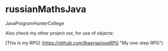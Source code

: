 # russianMathsJava
JavaProgramHunterCollege

Also check my other project out, for use of objects: 

[This is my RPG] (https://github.com/lbaerga/oopRPG "My one-step RPG")
